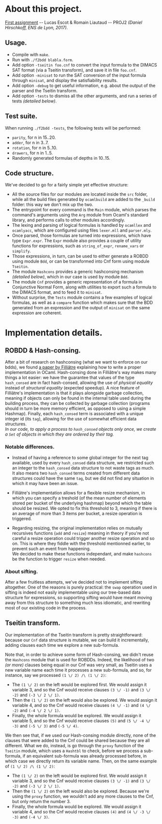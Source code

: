 # About this project.

[First assignment](http://perso.ens-lyon.fr/daniel.hirschkoff/P2/) -- Lucas Escot & Romain Liautaud -- PROJ2 *(Daniel Hirschkoff, ENS de Lyon, 2017)*.

## Usage.

- Compile with `make`.
- Run with `./f2bdd blabla.form`.
- Add option `-tseitin foo.cnf` to convert the input formula to the DIMACS SAT format (via a Tseitin transform), and save it in file `foo.cnf`.
- Add option `-minisat` to run the SAT conversion of the input formula through `minisat`, and display the satisfiability results.
- Add option `-debug` to get useful information, e.g. about the output of the parser and the Tseitin transform.
- Add option `-tests` to dismiss all the other arguments, and run a series of tests *(detailed below)*.

## Test suite.

When running `./f2bdd -tests`, the following tests will be performed:
- `parity`, for n in 15..20.
- `adder`, for n in 3..7.
- `rotation`, for n in 5..10.
- `drawers`, for n in 1..5.
- Randomly generated formulas of depths in 10..15.

## Code structure.

We've decided to go for a fairly simple yet effective structure:
- All the source files for our modules are located inside the `src` folder, while all the build files generated by `ocamlbuild` are added to the `_build` folder: this way we don't mix up the two.
- The entrypoint for every command is the `Main` module, which parses the command's arguments using the `Arg` module from Ocaml's standard library, and performs calls to other modules accordingly.
- The lexing and parsing of logical formulas is handled by `ocamllex` and `ocamlyacc`, which are configured using files `lexer.mll` and `parser.mly`.
- Once parsed, those formulas are turned into expressions, which have type `Expr.expr`. The `Expr` module also provides a couple of utility functions for expressions, such as `string_of_expr`, `rename_vars` or `simplify`.
- Those expressions, in turn, can be used to either generate a ROBDD using module `Bdd`, or can be transformed into Cnf form using module `Tseitin`.
- The module `Hashcons` provides a generic hashconsing mechanism *(detailed below)*, which in our case is used by module `Bdd`.
- The module `Cnf` provides a generic representation of a formula in Conjunctive Normal Form, along with utilities to export such a formula to the DIMACS format, and to feed it to `minisat`.
- Without surprise, the `Tests` module contains a few examples of logical formulas, as well as a `compare` function which makes sure that the BDD generated from an expression and the output of `minisat` on the same expression are coherent.

# Implementation details.

## ROBDD & Hash-consing.

After a bit of research on hashconsing (what we want to enforce on our bdds), we found [a paper by Filliâtre][hashconsing] explaining how to write a proper implementation in OCaml.
Hash-consing done in Filliâtre's way makes many things a lot easier: we have the guarantee that values of the type `hash_consed` are in fact hash-consed, allowing the use of *physical equality* instead of *structural equality* (expected speedup).
A nice feature of Filliâtre's implementation is that it plays alongside garbage collection, meaning if objects can only be found in the internal table used during the building process, they can be collected by garbage collection (programs should in turn be more memory efficient, as opposed to using a simple Hashmap).
Finally, each `hash_consed` term is associated with a unique integer id (its `tag`), allowing for the use of somewhat efficient data structures.  
*In our code, to apply a process to `hash_consed` objects only once, we create a `Set` of objects in which they are ordered by their tag.*

### Notable differences.

- Instead of having a reference to some global integer for the next tag available, used by every `hash_consed` data structure, we restricted such an integer to the `hash_consed` data structure to not waste tags as much. It also means two `hash_consed` terms created from different data structures could have the same `tag`, but we did not find any situation in which it may have been an issue.

- Filliâtre's implementation allows for a flexible resize mechanism, in which you can specify a treshold (of the mean number of elements stored per bucket of the underlying hashmap) beyond which the table should be resized. We opted to fix this threshold to 3, meaning if there is an average of more than 3 items per bucket, a resize operation is triggered.

- Regarding resizing, the original implementation relies on mutually recursives functions (`add` and `resize`) meaning in theory if you're not careful a resize operation could trigger another resize operation and so on. This is where they fiddle with the threshold mentionned earlier, to prevent such an event from happening.  
  We decided to make these functions independant, and make `hashcons` be the function to trigger `resize` when needed.

[hashconsing]: https://www.lri.fr/~filliatr/ftp/publis/hash-consing2.pdf

### About sifting.

After a few fruitless attempts, we've decided not to implement sifting altogether. One of the reasons is purely practical: the `swap` operation used in sifting is indeed not easily implementable using our tree-based data structure for expressions, so supporting sifting would have meant moving away from this structure to something much less idiomatic, and rewriting most of our existing code in the process.

## Tseitin transform.

Our implementation of the Tseitin transform is pretty straightforward: because our `Cnf` data structure is mutable, we can build it incrementally, adding clauses each time we explore a new sub-formula. 

Note that, in order to achieve some form of Hash-consing, we didn't reuse the `Hashcons` module that is used for ROBDDs. Indeed, the likelihood of two *(or more)* clauses being equal in our Cnf was very small, as Tseitin uses a new variable name each time it processes a new sub-formula, and so, for instance, say we processed `(1 \/ 2) /\ (1 \/ 2)`:
- The `(1 \/ 2)` on the left would be explored first. We would assign it variable 3, and so the Cnf would receive clauses `(3 \/ -1)` and `(3 \/ -2)` and `(-3 \/ 2 \/ 1)`.
- Then the `(1 \/ 2)` on the left would also be explored. We would assign it variable 4, and so the Cnf would receive clauses `(4 \/ -1)` and `(4 \/ -2)` and `(-4 \/ 2 \/ 1)`.
- Finally, the whole formula would be explored. We would assign it variable 5, and so the Cnf would receive clauses `(5)` and `(5 \/ -4 \/ -3)` and `(-5 \/ 3)` and `(-5 \/ 4)`.

We then see that, if we used our Hash-consing module directly, none of the clauses that were added to the Cnf could be shared because they are all different. What we do, instead, is go through the `proxy` function of the `Tseitin` module, which uses a `Hashtbl` to check, before we process a sub-formula, if an equivalent sub-formula was already processed before, in which case we directly return its variable name. Then, on the same example of `(1 \/ 2) /\ (1 \/ 2)`:
- The `(1 \/ 2)` on the left would be explored first. We would assign it variable 3, and so the Cnf would receive clauses `(3 \/ -1)` and `(3 \/ -2)` and `(-3 \/ 2 \/ 1)`.
- Then the `(1 \/ 2)` on the left would also be explored. Because we're using the `proxy` function, we wouldn't add any more clauses to the Cnf, but only return the number 3.
- Finally, the whole formula would be explored. We would assign it variable 4, and so the Cnf would receive clauses `(4)` and `(4 \/ -3 \/ -3)` and `(-4 \/ 3)`.
